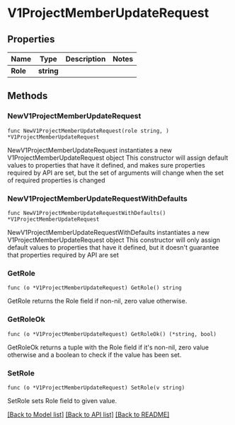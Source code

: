 # V1ProjectMemberUpdateRequest

## Properties

Name | Type | Description | Notes
------------ | ------------- | ------------- | -------------
**Role** | **string** |  | 

## Methods

### NewV1ProjectMemberUpdateRequest

`func NewV1ProjectMemberUpdateRequest(role string, ) *V1ProjectMemberUpdateRequest`

NewV1ProjectMemberUpdateRequest instantiates a new V1ProjectMemberUpdateRequest object
This constructor will assign default values to properties that have it defined,
and makes sure properties required by API are set, but the set of arguments
will change when the set of required properties is changed

### NewV1ProjectMemberUpdateRequestWithDefaults

`func NewV1ProjectMemberUpdateRequestWithDefaults() *V1ProjectMemberUpdateRequest`

NewV1ProjectMemberUpdateRequestWithDefaults instantiates a new V1ProjectMemberUpdateRequest object
This constructor will only assign default values to properties that have it defined,
but it doesn't guarantee that properties required by API are set

### GetRole

`func (o *V1ProjectMemberUpdateRequest) GetRole() string`

GetRole returns the Role field if non-nil, zero value otherwise.

### GetRoleOk

`func (o *V1ProjectMemberUpdateRequest) GetRoleOk() (*string, bool)`

GetRoleOk returns a tuple with the Role field if it's non-nil, zero value otherwise
and a boolean to check if the value has been set.

### SetRole

`func (o *V1ProjectMemberUpdateRequest) SetRole(v string)`

SetRole sets Role field to given value.



[[Back to Model list]](../README.md#documentation-for-models) [[Back to API list]](../README.md#documentation-for-api-endpoints) [[Back to README]](../README.md)


